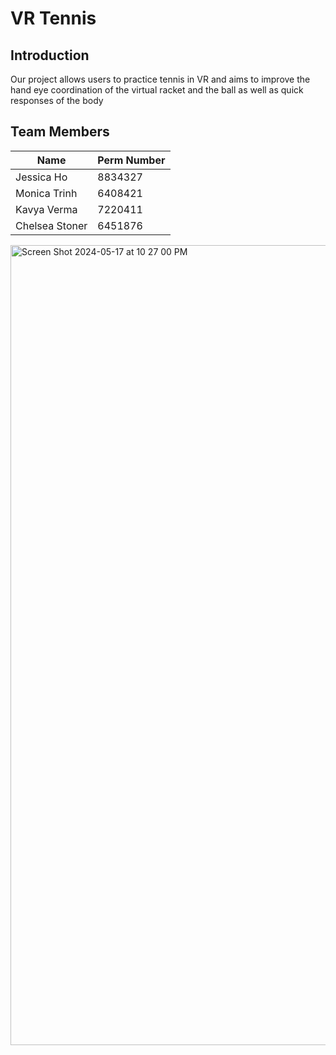 # VR Tennis

## Introduction 
Our project allows users to practice tennis in VR and aims to improve the hand eye coordination of the virtual racket and the ball as well as quick responses of the body

## Team Members
|      Name     | Perm Number |
| ------------- | ----------- |
|   Jessica Ho  |   8834327   | 
| Monica Trinh  |   6408421   |
|  Kavya Verma  |   7220411   |
|Chelsea Stoner |   6451876   |


<img width="1280" alt="Screen Shot 2024-05-17 at 10 27 00 PM" src="https://github.com/jessicahsy/190ier/assets/81593198/2dd249c8-5408-4408-b1eb-a1bbb13220af">
